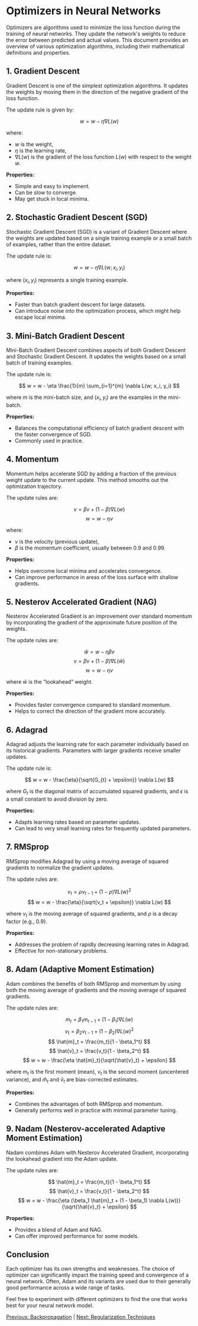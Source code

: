 # Optimizers in Neural Networks

Optimizers are algorithms used to minimize the loss function during the training of neural networks. They update the network's weights to reduce the error between predicted and actual values. This document provides an overview of various optimization algorithms, including their mathematical definitions and properties.

## 1. Gradient Descent

Gradient Descent is one of the simplest optimization algorithms. It updates the weights by moving them in the direction of the negative gradient of the loss function.

The update rule is given by:

$$
w = w - \eta \nabla L(w)
$$

where:
- $w$ is the weight,
- $\eta$ is the learning rate,
- $\nabla L(w)$ is the gradient of the loss function $L(w)$ with respect to the weight $w$.

**Properties:**
- Simple and easy to implement.
- Can be slow to converge.
- May get stuck in local minima.

## 2. Stochastic Gradient Descent (SGD)

Stochastic Gradient Descent (SGD) is a variant of Gradient Descent where the weights are updated based on a single training example or a small batch of examples, rather than the entire dataset.

The update rule is:

$$
w = w - \eta \nabla L(w; x_i, y_i)
$$

where $(x_i, y_i)$ represents a single training example.

**Properties:**
- Faster than batch gradient descent for large datasets.
- Can introduce noise into the optimization process, which might help escape local minima.

## 3. Mini-Batch Gradient Descent

Mini-Batch Gradient Descent combines aspects of both Gradient Descent and Stochastic Gradient Descent. It updates the weights based on a small batch of training examples.

The update rule is:

$$
w = w - \eta \frac{1}{m} \sum_{i=1}^{m} \nabla L(w; x_i, y_i)
$$

where $m$ is the mini-batch size, and $(x_i, y_i)$ are the examples in the mini-batch.

**Properties:**
- Balances the computational efficiency of batch gradient descent with the faster convergence of SGD.
- Commonly used in practice.

## 4. Momentum

Momentum helps accelerate SGD by adding a fraction of the previous weight update to the current update. This method smooths out the optimization trajectory.

The update rules are:

$$
v = \beta v + (1 - \beta) \nabla L(w)
$$
$$
w = w - \eta v
$$

where:
- $v$ is the velocity (previous update),
- $\beta$ is the momentum coefficient, usually between 0.9 and 0.99.

**Properties:**
- Helps overcome local minima and accelerates convergence.
- Can improve performance in areas of the loss surface with shallow gradients.

## 5. Nesterov Accelerated Gradient (NAG)

Nesterov Accelerated Gradient is an improvement over standard momentum by incorporating the gradient of the approximate future position of the weights.

The update rules are:

$$
\hat{w} = w - \eta \beta v
$$
$$
v = \beta v + (1 - \beta) \nabla L(\hat{w})
$$
$$
w = w - \eta v
$$

where $\hat{w}$ is the "lookahead" weight.

**Properties:**
- Provides faster convergence compared to standard momentum.
- Helps to correct the direction of the gradient more accurately.

## 6. Adagrad

Adagrad adjusts the learning rate for each parameter individually based on its historical gradients. Parameters with larger gradients receive smaller updates.

The update rule is:

$$
w = w - \frac{\eta}{\sqrt{G_{t} + \epsilon}} \nabla L(w)
$$

where $G_t$ is the diagonal matrix of accumulated squared gradients, and $\epsilon$ is a small constant to avoid division by zero.

**Properties:**
- Adapts learning rates based on parameter updates.
- Can lead to very small learning rates for frequently updated parameters.

## 7. RMSprop

RMSprop modifies Adagrad by using a moving average of squared gradients to normalize the gradient updates.

The update rules are:

$$
v_t = \rho v_{t-1} + (1 - \rho) \nabla L(w)^2
$$
$$
w = w - \frac{\eta}{\sqrt{v_t + \epsilon}} \nabla L(w)
$$

where $v_t$ is the moving average of squared gradients, and $\rho$ is a decay factor (e.g., 0.9).

**Properties:**
- Addresses the problem of rapidly decreasing learning rates in Adagrad.
- Effective for non-stationary problems.

## 8. Adam (Adaptive Moment Estimation)

Adam combines the benefits of both RMSprop and momentum by using both the moving average of gradients and the moving average of squared gradients.

The update rules are:

$$
m_t = \beta_1 m_{t-1} + (1 - \beta_1) \nabla L(w)
$$
$$
v_t = \beta_2 v_{t-1} + (1 - \beta_2) \nabla L(w)^2
$$
$$
\hat{m}_t = \frac{m_t}{1 - \beta_1^t}
$$
$$
\hat{v}_t = \frac{v_t}{1 - \beta_2^t}
$$
$$
w = w - \frac{\eta \hat{m}_t}{\sqrt{\hat{v}_t} + \epsilon}
$$

where $m_t$ is the first moment (mean), $v_t$ is the second moment (uncentered variance), and $\hat{m}_t$ and $\hat{v}_t$ are bias-corrected estimates.

**Properties:**
- Combines the advantages of both RMSprop and momentum.
- Generally performs well in practice with minimal parameter tuning.

## 9. Nadam (Nesterov-accelerated Adaptive Moment Estimation)

Nadam combines Adam with Nesterov Accelerated Gradient, incorporating the lookahead gradient into the Adam update.

The update rules are:

$$
\hat{m}_t = \frac{m_t}{1 - \beta_1^t}
$$
$$
\hat{v}_t = \frac{v_t}{1 - \beta_2^t}
$$
$$
w = w - \frac{\eta (\beta_1 \hat{m}_t + (1 - \beta_1) \nabla L(w))}{\sqrt{\hat{v}_t} + \epsilon}
$$

**Properties:**
- Provides a blend of Adam and NAG.
- Can offer improved performance for some models.

## Conclusion

Each optimizer has its own strengths and weaknesses. The choice of optimizer can significantly impact the training speed and convergence of a neural network. Often, Adam and its variants are used due to their generally good performance across a wide range of tasks.

Feel free to experiment with different optimizers to find the one that works best for your neural network model.

[Previous: Backpropagation](Backpropagation.md) | [Next: Regularization Techniques](Regularization%20Techniques.md)
